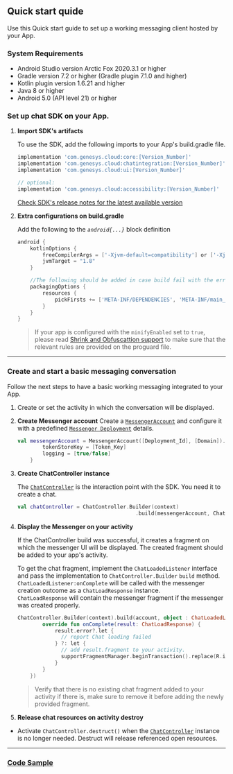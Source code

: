 
## Quick start quide

Use this Quick start guide to set up a working messaging client hosted by your App.   

### System Requirements  

* Android Studio version Arctic Fox 2020.3.1 or higher
* Gradle version 7.2 or higher (Gradle plugin 7.1.0 and higher)
* Kotlin plugin version 1.6.21 and higher
* Java 8 or higher
* Android 5.0 (API level 21) or higher 


### Set up chat SDK on your App.

1. **Import SDK's artifacts**
        
    To use the SDK, add the following imports to your App's build.gradle file.

    ```gradle
    implementation 'com.genesys.cloud:core:[Version_Number]'
    implementation 'com.genesys.cloud:chatintegration:[Version_Number]'
    implementation 'com.genesys.cloud:ui:[Version_Number]'

    // optional:
    implementation 'com.genesys.cloud:accessibility:[Version_Number]'
    ```

    [Check SDK's release notes for the latest available version](./release-notes#dependencies) 

    
2. **Extra configurations on build.gradle**
   
    Add the following to the _`android{...}`_ block definition

    ```gradle
    android {
        kotlinOptions {
            freeCompilerArgs = ['-Xjvm-default=compatibility'] or ['-Xjvm-default=all']
            jvmTarget = "1.8"
        }

        //The following should be added in case build fail with the error: "More than one file was found with OS independent path..."
        packagingOptions {
            resources {
                pickFirsts += ['META-INF/DEPENDENCIES', 'META-INF/main_debug.kotlin_module', 'META-INF/main_release.kotlin_module', 'META-INF/main_sdktesting.kotlin_module', 'META-INF/ui_debug.kotlin_module', 'META-INF/ui_release.kotlin_module']
            }
        }
    }
    ```

    > If your app is configured with the `minifyEnabled` set to `true`, please read [Shrink and Obfuscattion support](./shrink-and-obfuscate.md') to make sure that the relevant rules are provided on the proguard file.
    
---

### Create and start a basic messaging conversation  

Follow the next steps to have a basic working messaging integrated to your App.

1. Create or set the activity in which the conversation will be displayed.

2. **Create Messenger account**
    Create a [`MessengerAccount`](./messenger-chat#messengeraccount) and configure it with a predefined [`Messenger Deployment`](https://help.mypurecloud.com/articles/deploy-messenger/) details.
     
    ```kotlin
    val messengerAccount = MessengerAccount([Deployment_Id], [Domain]).apply {
            tokenStoreKey = [Token_Key]
            logging = [true/false]
        }
    ```  
     
3. **Create ChatController instance**
    
    The [`ChatController`](./chatcontroller.md) is the interaction point with the SDK. You need it to create a chat.

    ```kotlin
    val chatController = ChatController.Builder(context)
                                          .build(messengerAccount, ChatLoadedListener)
    ```

4. **Display the Messenger on your activity**

    If the ChatController build was successful, it creates a fragment on which the messenger UI will be displayed. The created fragment should be added to your app's activity.

    To get the chat fragment, implement the `ChatLoadedListener` interface and pass the implementation to `ChatController.Builder` `build` method.   
    `ChatLoadedListener:onComplete` will be called with the messenger creation outcome as a `ChatLoadResponse` instance.    
    `ChatLoadResponse` will contain the messenger fragment if the messenger was created properly.   
    
    ```kotlin
    ChatController.Builder(context).build(account, object : ChatLoadedListener {
            override fun onComplete(result: ChatLoadResponse) {
                result.error?.let {
                  // report Chat loading failed
                } ?: let {
                  // add result.fragment to your activity.
                  supportFragmentManager.beginTransaction().replace(R.id.chat_container, result.fragment, tag).commit()
                }
            }
        })
    ```

    > Verify that there is no existing chat fragment added to your activity if there is, make sure to remove it before adding the newly provided fragment.

5. **Release chat resources on activity destroy** 
- Activate `ChatController.destruct()` when the [`ChatController`](./chatcontroller.md) instance is no longer needed. Destruct will release referenced open resources.

---

### [Code Sample](https://github.com/genesys/)

